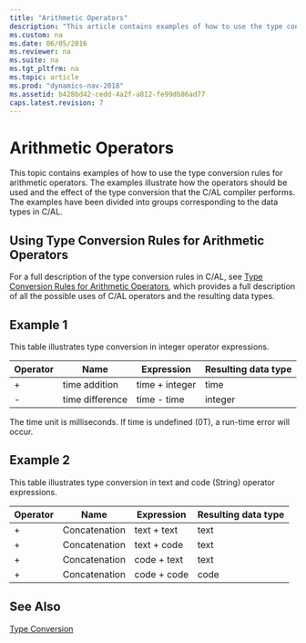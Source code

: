 ```yaml
---
title: "Arithmetic Operators"
description: "This article contains examples of how to use the type conversion rules for arithmetic operators."
ms.custom: na
ms.date: 06/05/2016
ms.reviewer: na
ms.suite: na
ms.tgt_pltfrm: na
ms.topic: article
ms.prod: "dynamics-nav-2018"
ms.assetid: b428bd42-cedd-4a2f-a812-fe99db86ad77
caps.latest.revision: 7
---
```

# Arithmetic Operators
This topic contains examples of how to use the type conversion rules for arithmetic operators. The examples illustrate how the operators should be used and the effect of the type conversion that the C/AL compiler performs. The examples have been divided into groups corresponding to the data types in C/AL.  

## Using Type Conversion Rules for Arithmetic Operators  
 For a full description of the type conversion rules in C/AL, see [Type Conversion Rules for Arithmetic Operators](Type-Conversion-Rules-for-Arithmetic-Operators.md), which provides a full description of all the possible uses of C/AL operators and the resulting data types.  

## Example 1  
 This table illustrates type conversion in integer operator expressions.  

|Operator|Name|Expression|Resulting data type|  
|--------------|----------|----------------|-------------------------|  
|+|time addition|time + integer|time|  
|-|time difference|time - time|integer|  

 The time unit is milliseconds. If time is undefined \(0T\), a run-time error will occur.  

## Example 2  
 This table illustrates type conversion in text and code \(String\) operator expressions.  

|Operator|Name|Expression|Resulting data type|  
|--------------|----------|----------------|-------------------------|  
|+|Concatenation|text + text|text|  
|+|Concatenation|text + code|text|  
|+|Concatenation|code + text|text|  
|+|Concatenation|code + code|code|  

## See Also  
 [Type Conversion](Type-Conversion.md)
